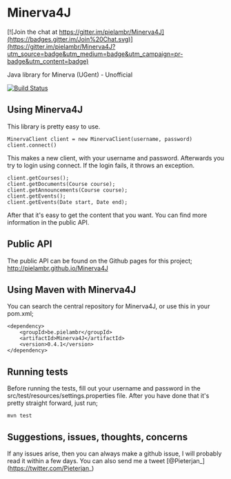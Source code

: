 # Minerva4J

[![Join the chat at https://gitter.im/pielambr/Minerva4J](https://badges.gitter.im/Join%20Chat.svg)](https://gitter.im/pielambr/Minerva4J?utm_source=badge&utm_medium=badge&utm_campaign=pr-badge&utm_content=badge)

Java library for Minerva (UGent) - Unofficial

[![Build Status](https://travis-ci.org/pielambr/Minerva4J.svg?branch=master)](https://travis-ci.org/pielambr/Minerva4J)

## Using Minerva4J
This library is pretty easy to use.
```
MinervaClient client = new MinervaClient(username, password)
client.connect()
````
This makes a new client, with your username and password. 
Afterwards you try to login using connect. If the login fails, it throws an exception.
```
client.getCourses();
client.getDocuments(Course course);
client.getAnnouncements(Course course);
client.getEvents();
client.getEvents(Date start, Date end);
```
After that it's easy to get the content that you want. 
You can find more information in the public API.

## Public API
The public API can be found on the Github pages for this project; 
http://pielambr.github.io/Minerva4J

## Using Maven with Minerva4J
You can search the central repository for Minerva4J, or use this in your pom.xml;
```
<dependency>
    <groupId>be.pielambr</groupId>
    <artifactId>Minerva4J</artifactId>
    <version>0.4.1</version>
</dependency>
```

## Running tests
Before running the tests, fill out your username and password in the src/test/resources/settings.properties file.
After you have done that it's pretty straight forward, just run;
```
mvn test
```

## Suggestions, issues, thoughts, concerns
If any issues arise, then you can always make a github issue, I will probably read it within a few days. You can also send me a tweet [@Pieterjan_] (https://twitter.com/Pieterjan_)
